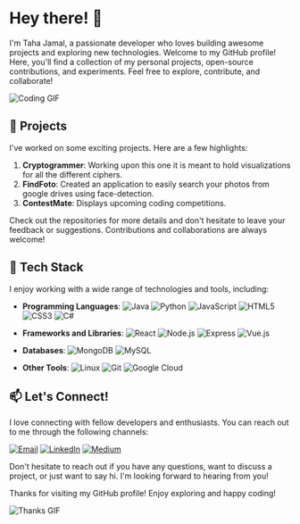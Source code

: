 # Hey there! 👋

I'm Taha Jamal, a passionate developer who loves building awesome projects and exploring new technologies. Welcome to my GitHub profile! Here, you'll find a collection of my personal projects, open-source contributions, and experiments. Feel free to explore, contribute, and collaborate!

![Coding GIF](https://media.giphy.com/media/l3vRmVv5P01I5NDAA/giphy.gif)

## 🚀 Projects

I've worked on some exciting projects. Here are a few highlights:

1. **Cryptogrammer**: Working upon this one it is meant to hold visualizations for all the different ciphers.
2. **FindFoto**: Created an application to easily search your photos from google drives using face-detection.
3. **ContestMate**: Displays upcoming coding competitions.

Check out the repositories for more details and don't hesitate to leave your feedback or suggestions. Contributions and collaborations are always welcome!

<!-- ![Projects GIF](https://media.giphy.com/media/26xBwdIuRJiAIqHwA/giphy.gif) -->

## 🔧 Tech Stack

I enjoy working with a wide range of technologies and tools, including:

- **Programming Languages**:
   ![Java](https://img.icons8.com/color/30/000000/java-coffee-cup-logo.png) 
   ![Python](https://img.icons8.com/color/30/000000/python.png) 
   ![JavaScript](https://img.icons8.com/color/30/000000/javascript.png) 
   ![HTML5](https://img.icons8.com/color/30/000000/html-5.png)
   ![CSS3](https://img.icons8.com/color/30/000000/css3.png)
   ![C#](https://img.icons8.com/color/30/000000/c-sharp-logo.png) 
- **Frameworks and Libraries**: 
   ![React](https://img.icons8.com/color/30/000000/react-native.png) 
   ![Node.js](https://img.icons8.com/color/30/000000/nodejs.png)
   ![Express](https://img.icons8.com/color/30/000000/express-js.png) 
   ![Vue.js](https://img.icons8.com/color/30/000000/vue-js.png) 
- **Databases**:
   ![MongoDB](https://img.icons8.com/color/30/000000/mongodb.png) 
   ![MySQL](https://img.icons8.com/color/30/000000/mysql.png) 

- **Other Tools**:
   ![Linux](https://img.icons8.com/color/30/000000/linux.png) 
   ![Git](https://img.icons8.com/color/30/000000/git.png) 
   ![Google Cloud](https://img.icons8.com/color/30/000000/google-cloud-platform.png)

<!-- ![Tech Stack GIF](https://media.giphy.com/media/3o7abKhOpu0NwenH3O/giphy.gif)-->


## 📫 Let's Connect!

I love connecting with fellow developers and enthusiasts. You can reach out to me through the following channels:

[![Email](https://img.icons8.com/ios-filled/30/000000/email.png)](mailto:t2905j@gmail.com)
[![LinkedIn](https://img.icons8.com/color/30/000000/linkedin.png)](https://www.linkedin.com/in/tahajamal/)
[![Medium](https://img.icons8.com/color/30/000000/medium.png)](https://medium.com/@stupidsherlock)

Don't hesitate to reach out if you have any questions, want to discuss a project, or just want to say hi. I'm looking forward to hearing from you!

<!-- ![Connect GIF](https://media.giphy.com/media/h408T6Y5GfmXBKW62l/giphy.gif) -->

<!-- ## ⚖️ License

Unless otherwise specified, the code and content in my repositories are licensed under the MIT license. Make sure to review the individual project repositories for specific licensing details. -->

Thanks for visiting my GitHub profile! Enjoy exploring and happy coding!

![Thanks GIF](https://media.giphy.com/media/UvWllmm27ZaNbRpv2n/giphy.gif)
